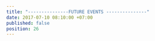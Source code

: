 ```yaml
---
title: "---------------FUTURE EVENTS ---------------"
date: 2017-07-10 08:10:00 +07:00
published: false
position: 26
---
```


